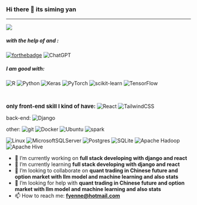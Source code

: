 ### Hi there 👋 its siming yan
---
<div style="display:flex; justify-content: space-between;">
    <img align="center"
        src="https://github-readme-stats.vercel.app/api?username=fyenne&count_private=true&show_icons=true&theme=dracula" />
</div>

##### with the help of and :

[![forthebadge](https://forthebadge.com/images/badges/built-with-love.svg)](https://forthebadge.com)
![ChatGPT](https://img.shields.io/badge/chatGPT-74aa9c?style=for-the-badge&logo=openai&logoColor=white)

##### I am good with:

![R](https://img.shields.io/badge/r-%23276DC3.svg?style=for-the-badge&logo=r&logoColor=white)
![Python](https://img.shields.io/badge/python-3670A0?style=for-the-badge&logo=python&logoColor=ffdd54)
![Keras](https://img.shields.io/badge/Keras-%23D00000.svg?style=for-the-badge&logo=Keras&logoColor=white)
![PyTorch](https://img.shields.io/badge/PyTorch-%23EE4C2C.svg?style=for-the-badge&logo=PyTorch&logoColor=white)
![scikit-learn](https://img.shields.io/badge/scikit--learn-%23F7931E.svg?style=for-the-badge&logo=scikit-learn&logoColor=white)
![TensorFlow](https://img.shields.io/badge/TensorFlow-%23FF6F00.svg?style=for-the-badge&logo=TensorFlow&logoColor=white)

<br>

<div>
    <p>
        <a style="font-size:15px; font-weight:bold;">only front-end skill I kind of have:</a>
        <img alt="React" src="https://img.shields.io/badge/-React-45b8d8?style=plastic&logo=react&logoColor=white" />
        <img alt="TailwindCSS"
            src="https://img.shields.io/badge/-tailwindcss-50B3D0?style=for-the-badge&logo=tailwindcss&logoColor=white" />
    </p>
    <p>
        back-end:
        <img alt="Django" src="https://img.shields.io/badge/-Django-082d1f?style=social&logo=Django&logoColor=white" />
    </p>
    <p>
        other:
        <img alt="git" src="https://img.shields.io/badge/-Git-F05032?style=plastic&logo=git&logoColor=white" />
        <img alt="Docker" src="https://img.shields.io/badge/-Docker-46a2f1?style=plastic&logo=docker&logoColor=white" />
        <img alt="Ubuntu" src="https://img.shields.io/badge/-Ubuntu-DB652A?style=plastic&logo=ubuntu&logoColor=white" />
        <img alt="spark"
            src="https://img.shields.io/badge/-spark-E25A1C?style=plastic&logo=apachespark&logoColor=white" />
    </p>
</div>

![Linux](https://img.shields.io/badge/Linux-FCC624?style=for-the-badge&logo=linux&logoColor=black)
![MicrosoftSQLServer](https://img.shields.io/badge/Microsoft%20SQL%20Server-CC2927?style=for-the-badge&logo=microsoft%20sql%20server&logoColor=white)
![Postgres](https://img.shields.io/badge/postgres-%23316192.svg?style=for-the-badge&logo=postgresql&logoColor=white)
![SQLite](https://img.shields.io/badge/sqlite-%2307405e.svg?style=for-the-badge&logo=sqlite&logoColor=white)
![Apache
Hadoop](https://img.shields.io/badge/Apache%20Hadoop-66CCFF?style=for-the-badge&logo=apachehadoop&logoColor=black)
![Apache Hive](https://img.shields.io/badge/Apache%20Hive-FDEE21?style=for-the-badge&logo=apachehive&logoColor=black)


- 🔭 I’m currently working on **full stack developing with django and react**
- 🌱 I’m currently learning **full stack developing with django and react**
- 👯 I’m looking to collaborate on **quant trading in Chinese future and option market with llm model and machine
learning and also stats**
- 🤔 I’m looking for help with **quant trading in Chinese future and option market with llm model and machine learning
and also stats**
- 📫 How to reach me: **fyenne@hotmail.com**
